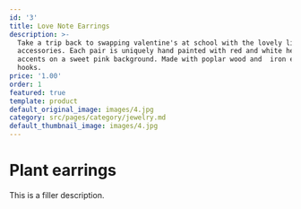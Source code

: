 ```yaml
---
id: '3'
title: Love Note Earrings
description: >-
  Take a trip back to swapping valentine's at school with the lovely little
  accessories. Each pair is uniquely hand painted with red and white heart
  accents on a sweet pink background. Made with poplar wood and  iron earring
  hooks.
price: '1.00'
order: 1
featured: true
template: product
default_original_image: images/4.jpg
category: src/pages/category/jewelry.md
default_thumbnail_image: images/4.jpg
---
```

# Plant earrings

This is a filler description.

